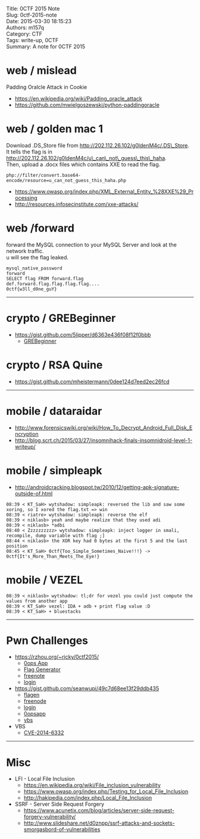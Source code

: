 Title: 0CTF 2015 Note  
Slug: 0ctf-2015-note  
Date: 2015-03-30 18:15:23  
Authors: m157q  
Category: CTF  
Tags: write-up, 0CTF  
Summary: A note for 0CTF 2015  
  
  
# web / mislead  
  
Padding Oralcle Attack in Cookie  
  
+ <https://en.wikipedia.org/wiki/Padding_oracle_attack>  
+ <https://github.com/mwielgoszewski/python-paddingoracle>  
  
  
  
# web / golden mac 1  
  
Download .DS\_Store file from http://202.112.26.102/g0ldenM4c/.DS\_Store.  
It tells the flag is in http://202.112.26.102/g0ldenM4c/u\_can\_not\_guess\_this\_haha.  
Then, upload a .docx files which contains XXE to read the flag.  
  
```  
php://filter/convert.base64-encode/resource=u_can_not_guess_this_haha.php  
```  
  
+ <https://www.owasp.org/index.php/XML_External_Entity_%28XXE%29_Processing>  
+ <http://resources.infosecinstitute.com/xxe-attacks/>  
  
  
# web /forward  
  
forward the MySQL connection to your MySQL Server and look at the network traffic.  
u will see the flag leaked.  
  
```  
mysql_native_password  
forward  
SELECT flag FROM forward.flag  
def.forward.flag.flag.flag.flag....  
0ctf{w3ll_d0ne_guY}  
```  
  
---  
  
# crypto / GREBeginner  
  
+ <https://gist.github.com/5lipper/d6363e436f08f12f0bbb>  
    + [GREBeginner](/files/0ctf-2015-note/GREBeginner.cpp)  
  
  
# crypto / RSA Quine  
  
+ <https://gist.github.com/mheistermann/0dee124d7eed2ec26fcd>  
  
---  
  
# mobile / dataraidar  
  
+ <http://www.forensicswiki.org/wiki/How_To_Decrypt_Android_Full_Disk_Encryption>  
+ <http://blog.scrt.ch/2015/03/27/insomnihack-finals-insomnidroid-level-1-writeup/>  
  
  
# mobile / simpleapk  
  
+ <http://androidcracking.blogspot.tw/2010/12/getting-apk-signature-outside-of.html>  
  
```  
08:39 < KT_SaH> wytshadow: simpleapk: reversed the lib and saw some xoring, so I xored the flag.txt => win  
08:39 < riatre> wytshadow: simpleapk: reverse the elf  
08:39 < niklasb> yeah and maybe realize that they used adi  
08:39 < niklasb> *adbi  
08:40 < Zzzzzzzzzz> wytshadow: simpleapk: inject logger in smali, recompile, dump variable with flag ;]  
08:44 < niklasb> the XOR key had 0 bytes at the first 5 and the last position  
08:45 < KT_SaH> 0ctf{Too_Simple_Sometimes_Naive!!!} -> 0ctf{It's_More_Than_Meets_The_Eye!}  
```  
  
  
  
# mobile / VEZEL  
  
```  
08:39 < niklasb> wytshadow: tl;dr for vezel you could just compute the values from another app  
08:39 < KT_SaH> vezel: IDA + adb + print flag value :D  
08:39 < KT_SaH> + bluestacks  
```  
  
---  
  
# Pwn Challenges  
  
+ <https://rzhou.org/~ricky/0ctf2015/>  
    + [0ops App](/files/0ctf-2015-note/0ops_app.py)  
    + [Flag Generator](/files/0ctf-2015-note/flaggenerator.py)  
    + [freenote](/files/0ctf-2015-note/freenote.py)  
    + [login](/files/0ctf-2015-note/login.py)  
+ <https://gist.github.com/seanwupi/49c7d68ee13f29ddb435>  
    + [flagen](https://gist.github.com/seanwupi/37ffc34032c0ada9a9d8)  
    + [freenode](https://gist.github.com/seanwupi/929df6655f2acdbab3ff)  
    + [login](https://gist.github.com/seanwupi/e4b1f039e9f949a7b972)  
    + [0opsapp](https://gist.github.com/seanwupi/713023672c42aa62ca9e)  
    + [vbs](https://gist.github.com/seanwupi/286c823afe64617c652d)  
+ VBS  
    + [CVE-2014-6332](http://www.cve.mitre.org/cgi-bin/cvename.cgi?name=CVE-2014-6332)  
  
---  
  
# Misc  
  
+ LFI - Local File Inclusion  
    + <https://en.wikipedia.org/wiki/File_inclusion_vulnerability>  
    + <https://www.owasp.org/index.php/Testing_for_Local_File_Inclusion>  
    + <http://hakipedia.com/index.php/Local_File_Inclusion>  
+ SSRF - Server Side Request Forgery  
    + <https://www.acunetix.com/blog/articles/server-side-request-forgery-vulnerability/>  
    + <http://www.slideshare.net/d0znpp/ssrf-attacks-and-sockets-smorgasbord-of-vulnerabilities>  
